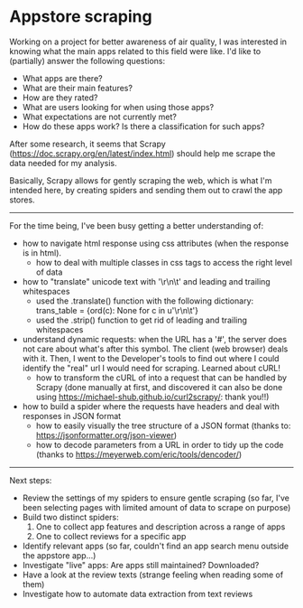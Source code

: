# Appstore scraping

Working on a project for better awareness of air quality, I was interested in knowing what the main apps related to this field
were like. I'd like to (partially) answer the following questions:
* What apps are there?
* What are their main features?
* How are they rated?
* What are users looking for when using those apps?
* What expectations are not currently met?
* How do these apps work? Is there a classification for such apps?

After some research, it seems that Scrapy (https://doc.scrapy.org/en/latest/index.html) should help me scrape the data needed for my analysis.

Basically, Scrapy allows for gently scraping the web, which is what I'm intended here, by creating spiders and sending them out to crawl the app stores.

---
For the time being, I've been busy getting a better understanding of:
*  how to navigate html response using css attributes (when the response is in html).
    - how to deal with multiple classes in css tags to access the right level of data
*  how to "translate" unicode text with '\r\n\t' and leading and trailing whitespaces
    - used the .translate() function with the following dictionary: trans_table = {ord(c): None for c in u'\r\n\t'}
    - used the .strip() function to get rid of leading and trailing whitespaces
* understand dynamic requests: when the URL has a '#', the server does not care about what's after this symbol. The client (web browser) deals with it. Then, I went to the Developer's tools to find out where I could identify the "real" url I would need for scraping. Learned about cURL!
    - how to transform the cURL of into a request that can be handled by Scrapy (done manually at first, and discovered it can also be done using https://michael-shub.github.io/curl2scrapy/: thank you!!)
* how to build a spider where the requests have headers and deal with responses in JSON format
    - how to easily visually the tree structure of a JSON format (thanks to: https://jsonformatter.org/json-viewer)
    - how to decode parameters from a URL in order to tidy up the code (thanks to https://meyerweb.com/eric/tools/dencoder/)

---
Next steps:
* Review the settings of my spiders to ensure gentle scraping (so far, I've been selecting pages with limited amount of data to scrape on purpose)
* Build two distinct spiders:
    1. One to collect app features and description across a range of apps
    2. One to collect reviews for a specific app
* Identify relevant apps (so far, couldn't find an app search menu outside the appstore app...)
* Investigate "live" apps: Are apps still maintained? Downloaded?
* Have a look at the review texts (strange feeling when reading some of them)
* Investigate how to automate data extraction from text reviews
